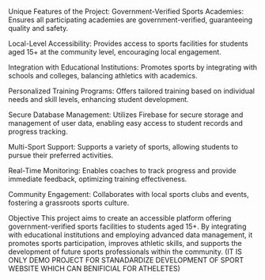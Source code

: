 Unique Features of the Project:
Government-Verified Sports Academies: Ensures all participating academies are government-verified, guaranteeing quality and safety.

Local-Level Accessibility: Provides access to sports facilities for students aged 15+ at the community level, encouraging local engagement.

Integration with Educational Institutions: Promotes sports by integrating with schools and colleges, balancing athletics with academics.

Personalized Training Programs: Offers tailored training based on individual needs and skill levels, enhancing student development.

Secure Database Management: Utilizes Firebase for secure storage and management of user data, enabling easy access to student records and progress tracking.

Multi-Sport Support: Supports a variety of sports, allowing students to pursue their preferred activities.

Real-Time Monitoring: Enables coaches to track progress and provide immediate feedback, optimizing training effectiveness.

Community Engagement: Collaborates with local sports clubs and events, fostering a grassroots sports culture.

Objective
This project aims to create an accessible platform offering government-verified sports facilities to students aged 15+. By integrating with educational institutions and employing advanced data management, it promotes sports participation, improves athletic skills, and supports the development of future sports professionals within the community.
(IT IS ONLY DEMO PROJECT FOR STANADARDIZE DEVELOPMENT OF SPORT WEBSITE WHICH CAN BENIFICIAL FOR ATHELETES)
